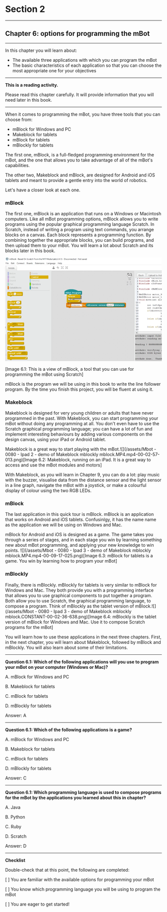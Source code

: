 # Section 2

---

## Chapter 6: options for programming the mBot

---

In this chapter you will learn about:

* The available three applications with which you can program the mBot
* The basic characteristics of each application so that you can choose the most appropriate one for your objectives

---

**This is a reading activity.**

Please read this chapter carefully. It will provide information that you will need later in this book.

---

When it comes to programming the mBot, you have three tools that you can choose from:

* mBlock for Windows and PC
* Makeblock for tablets
* mBlock for tablets
* mBlockly for tablets

The first one, mBlock, is a full-fledged programming environment for the mBot, and the one that allows you to take advantage of all of the mBot's capabilities.

The other two, Makeblock and mBlock, are designed for Android and iOS tablets and meant to provide a gentle entry into the world of robotics.

Let's have a closer look at each one.

### mBlock

The first one, mBlock is an application that runs on a Windows or Macintosh computers. Like all mBot programming options, mBlock allows you to write programs using the popular graphical programming language Scratch. In Scratch, instead of writing a program using text commands, you arrange blocks on a canvas. Each block represents a programming function. By combining together the appropriate blocks, you can build programs, and then upload them to your mBot. You will learn a lot about Scratch and its blocks later in this book.

![](/assets/2017-03-17_16-33-42.png)

\[Image 6.1: This is a view of mBlock, a tool that you can use for programming the mBot using Scratch\]

mBlock is the program we will be using in this book to write the line follower program. By the time you finish this project, you will be fluent at using it.

### Makeblock

Makeblock is designed for very young children or adults that have never programmed in the past. With Makeblock, you can start programming your mBot without doing any programming at all. You don't even have to use the Scratch graphical programming language; you can have a lot of fun and implement interesting behaviours by adding various components on the design canvas, using your iPad or Android tablet.

Makeblock is a great way to start playing with the mBot.![](/assets/Mbot - 0080 - Ipad 2 - demo of Makeblock mblockly mblock.MP4.mp4-00-02-57-013.png)\[Image 6.2: Makeblock, running on an iPad. It is a great way to access and use the mBot modules and motors\]

With Makeblock, as you will learn in Chapter 9, you can do a lot:  play music with the buzzer, visualise data from the distance sensor and the light sensor in a line graph, navigate the mBot with a joystick, or make a colourful display of colour using the two RGB LEDs.

### mBlock

The last application in this quick tour is mBlock. mBlock is an application that works on Android and iOS tablets. Confusinlgy, it has the name name as the application we will be using on Windows and Mac.

mBlock for Android and iOS is designed as a game. The game takes you through a series of stages, and in each stage you win by learning something new about mBot programming, and applying your new knowledge to win points. ![](/assets/Mbot - 0080 - Ipad 3 - demo of Makeblock mblockly mblock.MP4.mp4-00-09-17-025.png)\[Image 6.3: mBlock for tablets is a game. You win by learning how to program your mBot\]

### mBlockly

Finally, there is mBlockly. mBlockly for tablets is very similar to mBlock for Windows and Mac. They both provide you with a programming interface that allows you to use graphical components to put together a program. Both allow you to use Scratch, the graphical programming language, to compose a program. Think of mBlockly as the tablet version of mBlock.![](/assets/Mbot - 0080 - Ipad 3 - demo of Makeblock mblockly mblock.CONSTANT-00-02-36-638.png)\[Image 6.4: mBlockly is the tablet version of mBlock for Windows and Mac. Use it to compose Scratch programs for the mBot\]

You will learn how to use these applications in the next three chapters. First, in the next chapter, you will learn about Makeblock, followed by mBlock and mBlockly. You will also learn about some of their limitations.

---

**Question 6.1: Which of the following applications will you use to program your mBot on your computer \(Windows or Mac\)?**

A. mBlock for Windows and PC

B. Makeblock for tablets

C. mBlock for tablets

D. mBlockly for tablets

Answer: A

---

**Question 6.1: Which of the following applications is a game?**

A. mBlock for Windows and PC

B. Makeblock for tablets

C. mBlock for tablets

D. mBlockly for tablets

Answer: C

---

**Question 6.1: Which programming language is used to compose programs for the mBot by the applications you learned about this in chapter?**

A. Java

B. Python

C. Ruby

D. Scratch

Answer: D

---

**Checklist**

Double-check that at this point, the following are completed:

\[   \] You are familiar with the available options for programming your mBot

\[   \] You know which programming language you will be using to program the mBot

\[   \] You are eager to get started!


